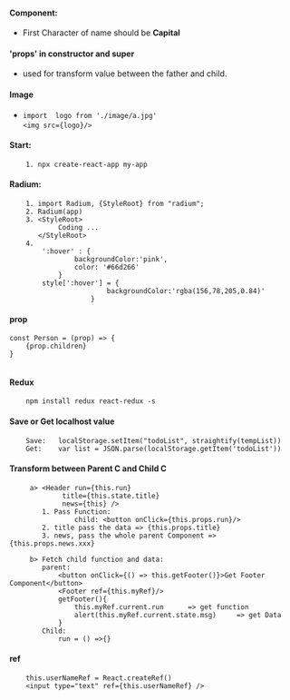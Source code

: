 

#### Component:
* First Character of name should be **Capital**

#### 'props' in constructor and super
* used for transform value between the father and child.

#### Image
*  `import  logo from './image/a.jpg'` <br>
    `<img src={logo}/>`

#### Start:
```
    1. npx create-react-app my-app

```
#### Radium:
```
    1. import Radium, {StyleRoot} from "radium";
    2. Radium(app)
    3. <StyleRoot>
            Coding ... 
       </StyleRoot>
    4. 
        ':hover' : {
                backgroundColor:'pink',
                color: '#66d266'
            }
        style[':hover'] = {
                        backgroundColor:'rgba(156,78,205,0.84)'
                    }
```

#### prop
```
const Person = (prop) => {
    {prop.children}
}
    
```

#### Redux
```
    npm install redux react-redux -s
```

#### Save or Get localhost value
```
    Save:   localStorage.setItem("todoList", straightify(tempList))
    Get:    var list = JSON.parse(localStorage.getItem('todoList'))
```

#### Transform between Parent C and Child C
```
     a> <Header run={this.run} 
             title={this.state.title}        
             news={this} />
        1. Pass Function: 
                child: <button onClick={this.props.run}/>
        2. title pass the data => {this.props.title}
        3. news, pass the whole parent Component => {this.props.news.xxx}
     
     b> Fetch child function and data:
        parent:
            <button onClick={() => this.getFooter()}>Get Footer Component</button>
            <Footer ref={this.myRef}/>
            getFooter(){ 
                this.myRef.current.run      => get function
                alert(this.myRef.current.state.msg)     => get Data
            }
        Child: 
            run = () =>{}
```

#### ref
```
    this.userNameRef = React.createRef()
    <input type="text" ref={this.userNameRef} />
```
